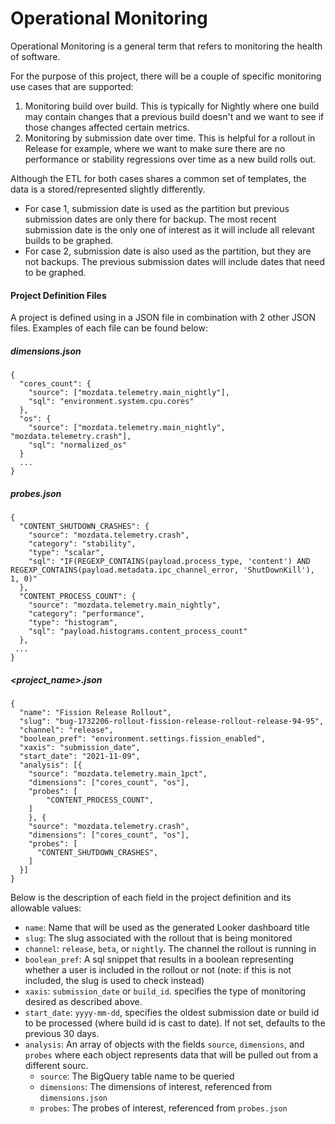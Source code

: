 Operational Monitoring
===

Operational Monitoring is a general term that refers to monitoring the health of software.

For the purpose of this project, there will be a couple of specific monitoring use cases that are supported:
1. Monitoring build over build. This is typically for Nightly where one build may contain changes that a previous build doesn't and we want to see if those changes affected certain metrics.
2. Monitoring by submission date over time. This is helpful for a rollout in Release for example, where we want to make sure there are no performance or stability regressions over time as a new build rolls out.

Although the ETL for both cases shares a common set of templates, the data is a stored/represented slightly differently.
* For case 1, submission date is used as the partition but previous submission dates are only there for backup. The most recent submission date is the only one of interest as it will include all relevant builds to be graphed.
* For case 2, submission date is also used as the partition, but they are not backups. The previous submission dates will include dates that need to be graphed.

#### Project Definition Files
A project is defined using in a JSON file in combination with 2 other JSON files. Examples of each file can be found below:

##### dimensions.json
```
{
  "cores_count": {
    "source": ["mozdata.telemetry.main_nightly"],
    "sql": "environment.system.cpu.cores"
  },
  "os": {
    "source": ["mozdata.telemetry.main_nightly", "mozdata.telemetry.crash"],
    "sql": "normalized_os"
  }
  ...
}
```

##### probes.json
```
{
  "CONTENT_SHUTDOWN_CRASHES": {
    "source": "mozdata.telemetry.crash",
    "category": "stability",
    "type": "scalar",
    "sql": "IF(REGEXP_CONTAINS(payload.process_type, 'content') AND REGEXP_CONTAINS(payload.metadata.ipc_channel_error, 'ShutDownKill'), 1, 0)"
  },
  "CONTENT_PROCESS_COUNT": {
    "source": "mozdata.telemetry.main_nightly",
    "category": "performance",
    "type": "histogram",
    "sql": "payload.histograms.content_process_count"
  },
 ...
}
```

##### <project_name>.json

```
{
  "name": "Fission Release Rollout",
  "slug": "bug-1732206-rollout-fission-release-rollout-release-94-95",
  "channel": "release",
  "boolean_pref": "environment.settings.fission_enabled",
  "xaxis": "submission_date",
  "start_date": "2021-11-09",
  "analysis": [{
  	"source": "mozdata.telemetry.main_1pct",
  	"dimensions": ["cores_count", "os"],
  	"probes": [
  		"CONTENT_PROCESS_COUNT",
    ]
	}, {
    "source": "mozdata.telemetry.crash",
    "dimensions": ["cores_count", "os"],
    "probes": [
      "CONTENT_SHUTDOWN_CRASHES",
    ]
  }]
}
```

Below is the description of each field in the project definition and its allowable values:
* `name`: Name that will be used as the generated Looker dashboard title
* `slug`: The slug associated with the rollout that is being monitored
* `channel`: `release`, `beta`, or `nightly`. The channel the rollout is running in
* `boolean_pref`: A sql snippet that results in a boolean representing whether a user is included in the rollout or not (note: if this is not included, the slug is used to check instead)
* `xaxis`: `submission_date` or `build_id`. specifies the type of monitoring desired as described above.
* `start_date`: `yyyy-mm-dd`, specifies the oldest submission date or build id to be processed (where build id is cast to date). If not set, defaults to the previous 30 days.
* `analysis`: An array of objects with the fields `source`, `dimensions`, and `probes` where each object represents data that will be pulled out from a different sourc.
    * `source`: The BigQuery table name to be queried
    * `dimensions`: The dimensions of interest, referenced from `dimensions.json`
    * `probes`: The probes of interest, referenced from `probes.json`






